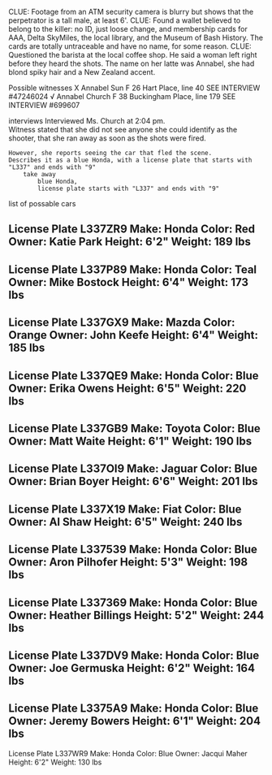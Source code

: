 CLUE: Footage from an ATM security camera is blurry but shows that the perpetrator is a tall male, 
at least 6'.
CLUE: Found a wallet believed to belong to the killer: 
no ID, just loose change, 
	and membership cards for AAA, 
	Delta SkyMiles, 
	the local library, 
	and the Museum of Bash History. 
		The cards are totally untraceable and have no name, for some reason.
CLUE: Questioned the barista at the local coffee shop. 
	He said a woman left right before they heard the shots. 
	The name on her latte was Annabel, 
	she had blond spiky hair and a New Zealand accent.

Possible witnesses
X	Annabel Sun	F	26	Hart Place, 		line 40
		SEE INTERVIEW #47246024
√	Annabel Church	F	38	Buckingham Place, 	line 179
		SEE INTERVIEW #699607

interviews
	Interviewed Ms. Church at 2:04 pm.  
	Witness stated that she did not see anyone she could identify as the shooter, 
	that she ran away as soon as the shots were fired.

	However, she reports seeing the car that fled the scene.  
	Describes it as a blue Honda, with a license plate that starts with "L337" and ends with "9"
		take away
			blue Honda, 
			license plate starts with "L337" and ends with "9"

list of possable cars

License Plate L337ZR9
Make: Honda
Color: Red
Owner: Katie Park
Height: 6'2"
Weight: 189 lbs
--
License Plate L337P89
Make: Honda
Color: Teal
Owner: Mike Bostock
Height: 6'4"
Weight: 173 lbs
--
License Plate L337GX9
Make: Mazda
Color: Orange
Owner: John Keefe
Height: 6'4"
Weight: 185 lbs
--
License Plate L337QE9
Make: Honda
Color: Blue
Owner: Erika Owens
Height: 6'5"
Weight: 220 lbs
--
License Plate L337GB9
Make: Toyota
Color: Blue
Owner: Matt Waite
Height: 6'1"
Weight: 190 lbs
--
License Plate L337OI9
Make: Jaguar
Color: Blue
Owner: Brian Boyer
Height: 6'6"
Weight: 201 lbs
--
License Plate L337X19
Make: Fiat
Color: Blue
Owner: Al Shaw
Height: 6'5"
Weight: 240 lbs
--
License Plate L337539
Make: Honda
Color: Blue
Owner: Aron Pilhofer
Height: 5'3"
Weight: 198 lbs
--
License Plate L337369
Make: Honda
Color: Blue
Owner: Heather Billings
Height: 5'2"
Weight: 244 lbs
--
License Plate L337DV9
Make: Honda
Color: Blue
Owner: Joe Germuska
Height: 6'2"
Weight: 164 lbs
--
License Plate L3375A9
Make: Honda
Color: Blue
Owner: Jeremy Bowers
Height: 6'1"
Weight: 204 lbs
--
License Plate L337WR9
Make: Honda
Color: Blue
Owner: Jacqui Maher
Height: 6'2"
Weight: 130 lbs
